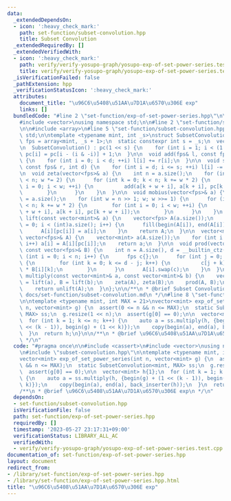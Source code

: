 ```yaml
---
data:
  _extendedDependsOn:
  - icon: ':heavy_check_mark:'
    path: set-function/subset-convolution.hpp
    title: Subset Convolution
  _extendedRequiredBy: []
  _extendedVerifiedWith:
  - icon: ':heavy_check_mark:'
    path: verify/verify-yosupo-graph/yosupo-exp-of-set-power-series.test.cpp
    title: verify/verify-yosupo-graph/yosupo-exp-of-set-power-series.test.cpp
  _isVerificationFailed: false
  _pathExtension: hpp
  _verificationStatusIcon: ':heavy_check_mark:'
  attributes:
    document_title: "\u96C6\u5408\u51AA\u7D1A\u6570\u306E exp"
    links: []
  bundledCode: "#line 2 \"set-function/exp-of-set-power-series.hpp\"\n\n#include <cassert>\n\
    #include <vector>\nusing namespace std;\n\n#line 2 \"set-function/subset-convolution.hpp\"\
    \n\n#include <array>\n#line 5 \"set-function/subset-convolution.hpp\"\nusing namespace\
    \ std;\n\ntemplate <typename mint, int _s>\nstruct SubsetConvolution {\n  using\
    \ fps = array<mint, _s + 1>;\n  static constexpr int s = _s;\n  vector<int> pc;\n\
    \n  SubsetConvolution() : pc(1 << s) {\n    for (int i = 1; i < (1 << s); i++)\
    \ pc[i] = pc[i - (i & -i)] + 1;\n  }\n\n  void add(fps& l, const fps& r, int d)\
    \ {\n    for (int i = 0; i < d; ++i) l[i] += r[i];\n  }\n\n  void sub(fps& l,\
    \ const fps& r, int d) {\n    for (int i = d; i <= s; ++i) l[i] -= r[i];\n  }\n\
    \n  void zeta(vector<fps>& a) {\n    int n = a.size();\n    for (int w = 1; w\
    \ < n; w *= 2) {\n      for (int k = 0; k < n; k += w * 2) {\n        for (int\
    \ i = 0; i < w; ++i) {\n          add(a[k + w + i], a[k + i], pc[k + w + i]);\n\
    \        }\n      }\n    }\n  }\n\n  void mobius(vector<fps>& a) {\n    int n\
    \ = a.size();\n    for (int w = n >> 1; w; w >>= 1) {\n      for (int k = 0; k\
    \ < n; k += w * 2) {\n        for (int i = 0; i < w; ++i) {\n          sub(a[k\
    \ + w + i], a[k + i], pc[k + w + i]);\n        }\n      }\n    }\n  }\n\n  vector<fps>\
    \ lift(const vector<mint>& a) {\n    vector<fps> A(a.size());\n    for (int i\
    \ = 0; i < (int)a.size(); i++) {\n      fill(begin(A[i]), end(A[i]), mint());\n\
    \      A[i][pc[i]] = a[i];\n    }\n    return A;\n  }\n\n  vector<mint> unlift(const\
    \ vector<fps>& A) {\n    vector<mint> a(A.size());\n    for (int i = 0; i < (int)A.size();\
    \ i++) a[i] = A[i][pc[i]];\n    return a;\n  }\n\n  void prod(vector<fps>& A,\
    \ const vector<fps>& B) {\n    int n = A.size(), d = __builtin_ctz(n);\n    for\
    \ (int i = 0; i < n; i++) {\n      fps c{};\n      for (int j = 0; j <= d; j++)\
    \ {\n        for (int k = 0; k <= d - j; k++) {\n          c[j + k] += A[i][j]\
    \ * B[i][k];\n        }\n      }\n      A[i].swap(c);\n    }\n  }\n\n  vector<mint>\
    \ multiply(const vector<mint>& a, const vector<mint>& b) {\n    vector<fps> A\
    \ = lift(a), B = lift(b);\n    zeta(A), zeta(B);\n    prod(A, B);\n    mobius(A);\n\
    \    return unlift(A);\n  }\n};\n\n/**\n * @brief Subset Convolution\n * @docs\
    \ docs/set-function/subset-convolution.md\n */\n#line 8 \"set-function/exp-of-set-power-series.hpp\"\
    \n\ntemplate <typename mint, int MAX = 21>\nvector<mint> exp_of_set_power_series(int\
    \ n, vector<mint> g) {\n  assert(0 <= n && n <= MAX);\n  static SubsetConvolution<mint,\
    \ MAX> ss;\n  g.resize(1 << n);\n  assert(g[0] == 0);\n\n  vector<mint> h{1};\n\
    \  for (int k = 1; k <= n; k++) {\n    auto a = ss.multiply(h, {begin(g) + (1\
    \ << (k - 1)), begin(g) + (1 << k)});\n    copy(begin(a), end(a), back_inserter(h));\n\
    \  }\n  return h;\n}\n\n/**\n * @brief \u96C6\u5408\u51AA\u7D1A\u6570\u306E exp\n\
    \ */\n"
  code: "#pragma once\n\n#include <cassert>\n#include <vector>\nusing namespace std;\n\
    \n#include \"subset-convolution.hpp\"\n\ntemplate <typename mint, int MAX = 21>\n\
    vector<mint> exp_of_set_power_series(int n, vector<mint> g) {\n  assert(0 <= n\
    \ && n <= MAX);\n  static SubsetConvolution<mint, MAX> ss;\n  g.resize(1 << n);\n\
    \  assert(g[0] == 0);\n\n  vector<mint> h{1};\n  for (int k = 1; k <= n; k++)\
    \ {\n    auto a = ss.multiply(h, {begin(g) + (1 << (k - 1)), begin(g) + (1 <<\
    \ k)});\n    copy(begin(a), end(a), back_inserter(h));\n  }\n  return h;\n}\n\n\
    /**\n * @brief \u96C6\u5408\u51AA\u7D1A\u6570\u306E exp\n */\n"
  dependsOn:
  - set-function/subset-convolution.hpp
  isVerificationFile: false
  path: set-function/exp-of-set-power-series.hpp
  requiredBy: []
  timestamp: '2023-05-27 23:17:31+09:00'
  verificationStatus: LIBRARY_ALL_AC
  verifiedWith:
  - verify/verify-yosupo-graph/yosupo-exp-of-set-power-series.test.cpp
documentation_of: set-function/exp-of-set-power-series.hpp
layout: document
redirect_from:
- /library/set-function/exp-of-set-power-series.hpp
- /library/set-function/exp-of-set-power-series.hpp.html
title: "\u96C6\u5408\u51AA\u7D1A\u6570\u306E exp"
---
```

